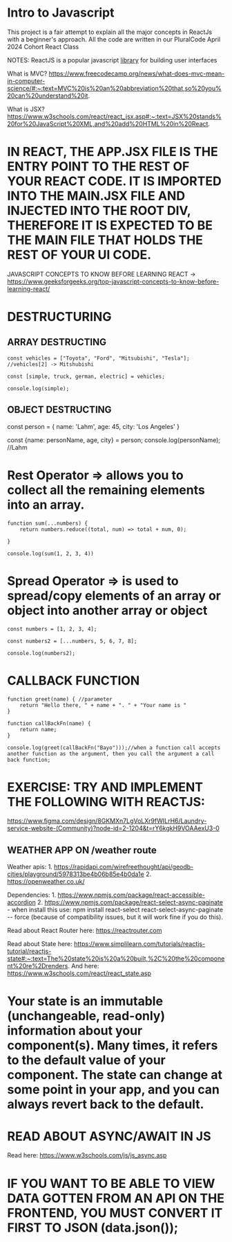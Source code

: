 # Intro to Javascript

This project is a fair attempt to explain all the major concepts in ReactJs with a beginner's approach. All the code are written in our PluralCode April 2024 Cohort React Class

NOTES:
ReactJS is a popular javascript <a href="https://www.red-gate.com/simple-talk/featured/the-difference-between-libraries-and-frameworks/">library</a> for building user interfaces

What is MVC? https://www.freecodecamp.org/news/what-does-mvc-mean-in-computer-science/#:~:text=MVC%20is%20an%20abbreviation%20that,so%20you%20can%20understand%20it.

What is JSX? https://www.w3schools.com/react/react_jsx.asp#:~:text=JSX%20stands%20for%20JavaScript%20XML,and%20add%20HTML%20in%20React.

# IN REACT, THE APP.JSX FILE IS THE ENTRY POINT TO THE REST OF YOUR REACT CODE. IT IS IMPORTED INTO THE MAIN.JSX FILE AND INJECTED INTO THE ROOT DIV, THEREFORE IT IS EXPECTED TO BE THE MAIN FILE THAT HOLDS THE REST OF YOUR UI CODE. 

JAVASCRIPT CONCEPTS TO KNOW BEFORE LEARNING REACT -> https://www.geeksforgeeks.org/top-javascript-concepts-to-know-before-learning-react/

# DESTRUCTURING
## ARRAY DESTRUCTING
    const vehicles = ["Toyota", "Ford", "Mitsubishi", "Tesla"]; //vehicles[2] -> Mitshubishi

    const [simple, truck, german, electric] = vehicles;

    console.log(simple);

## OBJECT DESTRUCTING

 const person = {
    name: 'Lahm',
    age: 45,
    city: 'Los Angeles'
}

const {name: personName, age, city} = person;
console.log(personName); //Lahm


# Rest Operator => allows you to collect all the remaining elements into an array.

    function sum(...numbers) {
        return numbers.reduce((total, num) => total + num, 0); 

    }

    console.log(sum(1, 2, 3, 4))

# Spread Operator => is used to spread/copy elements of an array or object into another array or object
    const numbers = [1, 2, 3, 4];

    const numbers2 = [...numbers, 5, 6, 7, 8];

    console.log(numbers2);

# CALLBACK FUNCTION 

    function greet(name) { //parameter
        return "Hello there, " + name + ". " + "Your name is "   
    }

    function callBackFn(name) {
        return name;
    }

    console.log(greet(callBackFn("Bayo")));//when a function call accepts another function as the argument, then you call the argument a call back function;

# EXERCISE: TRY AND IMPLEMENT THE FOLLOWING WITH REACTJS:
https://www.figma.com/design/8GKMXn7LgVoLXr9fWILrH6/Laundry-service-website-(Community)?node-id=2-1204&t=rY6kgkH9VOAAexU3-0

## WEATHER APP ON /weather route
Weather apis: 
    1. https://rapidapi.com/wirefreethought/api/geodb-cities/playground/5978313be4b06b85e4b0da1e
    2. https://openweather.co.uk/

Dependencies: 
    1. https://www.npmjs.com/package/react-accessible-accordion
    2. https://www.npmjs.com/package/react-select-async-paginate - when install this use: npm install react-select react-select-async-paginate -- force (because of compatibility issues, but it will work fine if you do this).

Read about React Router here: https://reactrouter.com

Read about State here: https://www.simplilearn.com/tutorials/reactjs-tutorial/reactjs-state#:~:text=The%20state%20is%20a%20built,%2C%20the%20component%20re%2Drenders.
And here: https://www.w3schools.com/react/react_state.asp

# Your state is an immutable (unchangeable, read-only) information about your component(s). Many times, it refers to the default value of your component. The state can change at some point in your app, and you can always revert back to the default. 

# READ ABOUT ASYNC/AWAIT IN JS
Read here: https://www.w3schools.com/js/js_async.asp

# IF YOU WANT TO BE ABLE TO VIEW DATA GOTTEN FROM AN API ON THE FRONTEND, YOU MUST CONVERT IT FIRST TO JSON (data.json());